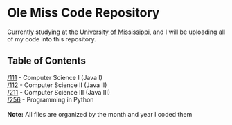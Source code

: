 # Ole Miss Code Repository
Currently studying at the [University of Mississippi](https://cs.olemiss.edu), and I will be uploading all of my 
code into this repository.

## Table of Contents
[/111](https://github.com/sanicsquirtle420/olemiss-java/tree/main/111) - Computer Science I (Java I) <br>
[/112](https://github.com/sanicsquirtle420/olemiss-code/tree/main/112) - Computer Science II (Java II) <br>
[/211](https://github.com/sanicsquirtle420/olemiss-code/tree/main/211) - Computer Science III (Java III) <br>
[/256](https://github.com/sanicsquirtle420/olemiss-code/tree/main/256) - Programming in Python <br>
<br>
<b>Note:</b> All files are organized by the month and year I coded them
